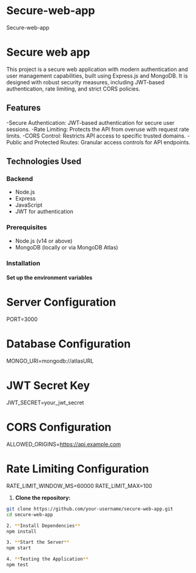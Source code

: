 # Secure-web-app
Secure-web-app

# Secure web app

This project is a secure web application with modern authentication and user management capabilities, built using Express.js and MongoDB. It is designed with robust security measures, including JWT-based authentication, rate limiting, and strict CORS policies.

## Features

-Secure Authentication: JWT-based authentication for secure user sessions.
-Rate Limiting: Protects the API from overuse with request rate limits.
-CORS Control: Restricts API access to specific trusted domains.
-Public and Protected Routes: Granular access controls for API endpoints.
## Technologies Used



### Backend

- Node.js
- Express
- JavaScript
- JWT for authentication



### Prerequisites

- Node.js (v14 or above)
- MongoDB (locally or via MongoDB Atlas)

### Installation

#### Set up the environment variables
# Server Configuration
PORT=3000

# Database Configuration
MONGO_URI=mongodb://atlasURL

# JWT Secret Key
JWT_SECRET=your_jwt_secret

# CORS Configuration
ALLOWED_ORIGINS=https://api.example.com

# Rate Limiting Configuration
RATE_LIMIT_WINDOW_MS=60000
RATE_LIMIT_MAX=100







1. **Clone the repository:**

```bash
git clone https://github.com/your-username/secure-web-app.git
cd secure-web-app

2. **Install Dependencies**
npm install

3. **Start the Server**
npm start

4. **Testing the Application**
npm test
